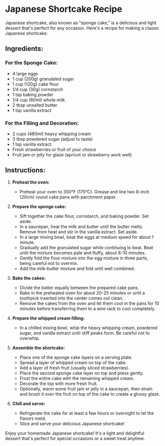 # Japanese Shortcake Recipe

Japanese shortcake, also known as "sponge cake," is a delicious and light dessert that's perfect for any occasion. Here's a recipe for making a classic Japanese shortcake:

## Ingredients:

### For the Sponge Cake:

- 4 large eggs
- 1 cup (200g) granulated sugar
- 1 cup (120g) cake flour
- 1/4 cup (30g) cornstarch
- 1 tsp baking powder
- 1/4 cup (60ml) whole milk
- 2 tbsp unsalted butter
- 1 tsp vanilla extract

### For the Filling and Decoration:

- 2 cups (480ml) heavy whipping cream
- 3 tbsp powdered sugar (adjust to taste)
- 1 tsp vanilla extract
- Fresh strawberries or fruit of your choice
- Fruit jam or jelly for glaze (apricot or strawberry work well)

## Instructions:

1. **Preheat the oven:**
   - Preheat your oven to 350°F (175°C). Grease and line two 8-inch (20cm) round cake pans with parchment paper.

2. **Prepare the sponge cake:**
   - Sift together the cake flour, cornstarch, and baking powder. Set aside.
   - In a saucepan, heat the milk and butter until the butter melts. Remove from heat and stir in the vanilla extract. Set aside.
   - In a large mixing bowl, beat the eggs at medium speed for about 1 minute.
   - Gradually add the granulated sugar while continuing to beat. Beat until the mixture becomes pale and fluffy, about 8-10 minutes.
   - Gently fold the flour mixture into the egg mixture in three parts, being careful not to overmix.
   - Add the milk-butter mixture and fold until well combined.

3. **Bake the cakes:**
   - Divide the batter equally between the prepared cake pans.
   - Bake in the preheated oven for about 20-25 minutes or until a toothpick inserted into the center comes out clean.
   - Remove the cakes from the oven and let them cool in the pans for 10 minutes before transferring them to a wire rack to cool completely.

4. **Prepare the whipped cream filling:**
   - In a chilled mixing bowl, whip the heavy whipping cream, powdered sugar, and vanilla extract until stiff peaks form. Be careful not to overwhip.

5. **Assemble the shortcake:**
   - Place one of the sponge cake layers on a serving plate.
   - Spread a layer of whipped cream on top of the cake.
   - Add a layer of fresh fruit (usually sliced strawberries).
   - Place the second sponge cake layer on top and press gently.
   - Frost the entire cake with the remaining whipped cream.
   - Decorate the top with more fresh fruit.
   - Optionally, warm some fruit jam or jelly in a saucepan, then strain and brush it over the fruit on top of the cake to create a glossy glaze.

6. **Chill and serve:**
   - Refrigerate the cake for at least a few hours or overnight to let the flavors meld.
   - Slice and serve your delicious Japanese shortcake!

Enjoy your homemade Japanese shortcake! It's a light and delightful dessert that's perfect for special occasions or a sweet treat anytime.
